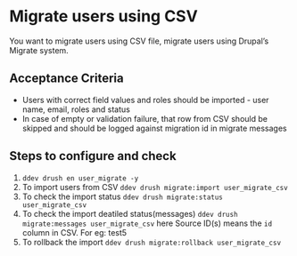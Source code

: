 # Migrate users using CSV

You want to migrate users using CSV file, migrate users using Drupal’s Migrate system.

## Acceptance Criteria

- Users with correct field values and roles should be imported - user name, email, roles and status
- In case of empty or validation failure, that row from CSV should be skipped and should be logged against migration id in migrate messages

## Steps to configure and check

1. `ddev drush en user_migrate -y`
2. To import users from CSV `ddev drush migrate:import user_migrate_csv`
3. To check the import status `ddev drush migrate:status user_migrate_csv`
4. To check the import deatiled status(messages) `ddev drush migrate:messages user_migrate_csv` here Source ID(s) means the `id` column in CSV. For eg: test5
5. To rollback the import `ddev drush migrate:rollback user_migrate_csv`
